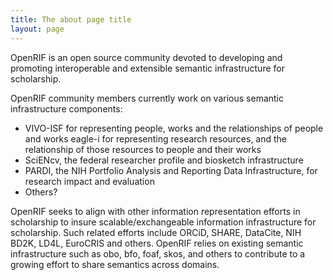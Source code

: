 ```yaml
---
title: The about page title
layout: page
---
```


OpenRIF is an open source community devoted to developing and
promoting interoperable and extensible semantic infrastructure for
scholarship.

OpenRIF community members currently work on various semantic
infrastructure components: 

- VIVO-ISF for representing people, works and the relationships of
  people and works eagle-i for representing research resources, and
  the relationship of those resources to people and their works
- SciENcv, the federal researcher profile and biosketch infrastructure
- PARDI, the NIH Portfolio Analysis and Reporting Data Infrastructure,
  for research impact and evaluation
- Others?

OpenRIF seeks to align with other information representation efforts
in scholarship to insure scalable/exchangeable information
infrastructure for scholarship.  Such related efforts include ORCiD,
SHARE, DataCite, NIH BD2K, LD4L, EuroCRIS and others. OpenRIF relies
on existing semantic infrastructure such as obo, bfo, foaf, skos, and
others to contribute to a growing effort to share semantics across
domains.
      
